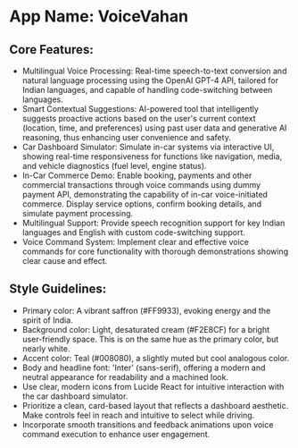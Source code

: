 # **App Name**: VoiceVahan

## Core Features:

- Multilingual Voice Processing: Real-time speech-to-text conversion and natural language processing using the OpenAI GPT-4 API, tailored for Indian languages, and capable of handling code-switching between languages.
- Smart Contextual Suggestions: AI-powered tool that intelligently suggests proactive actions based on the user's current context (location, time, and preferences) using past user data and generative AI reasoning, thus enhancing user convenience and safety.
- Car Dashboard Simulator: Simulate in-car systems via interactive UI, showing real-time responsiveness for functions like navigation, media, and vehicle diagnostics (fuel level, engine status).
- In-Car Commerce Demo: Enable booking, payments and other commercial transactions through voice commands using dummy payment API, demonstrating the capability of in-car voice-initiated commerce. Display service options, confirm booking details, and simulate payment processing.
- Multilingual Support: Provide speech recognition support for key Indian languages and English with custom code-switching support.
- Voice Command System: Implement clear and effective voice commands for core functionality with thorough demonstrations showing clear cause and effect.

## Style Guidelines:

- Primary color: A vibrant saffron (#FF9933), evoking energy and the spirit of India.
- Background color: Light, desaturated cream (#F2E8CF) for a bright user-friendly space. This is on the same hue as the primary color, but nearly white.
- Accent color: Teal (#008080), a slightly muted but cool analogous color.
- Body and headline font: 'Inter' (sans-serif), offering a modern and neutral appearance for readability and a machined look.
- Use clear, modern icons from Lucide React for intuitive interaction with the car dashboard simulator.
- Prioritize a clean, card-based layout that reflects a dashboard aesthetic. Make controls feel in reach and intuitive to select while driving.
- Incorporate smooth transitions and feedback animations upon voice command execution to enhance user engagement.